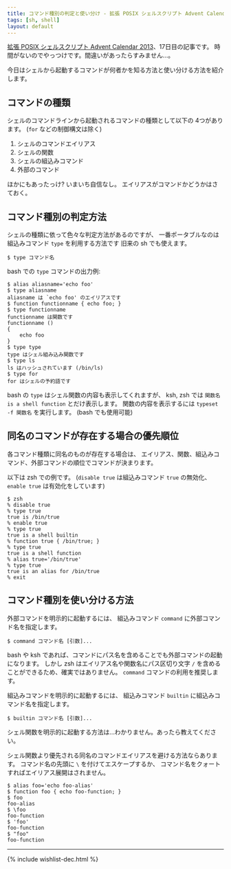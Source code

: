 ```yaml
---
title: コマンド種別の判定と使い分け - 拡張 POSIX シェルスクリプト Advent Calendar 2013
tags: [sh, shell]
layout: default
---
```


[拡張 POSIX シェルスクリプト Advent Calendar 2013](http://www.adventar.org/calendars/212)、17日目の記事です。
時間がないのでやっつけです。間違いがあったらすみません…。

今日はシェルから起動するコマンドが何者かを知る方法と使い分ける方法を紹介します。

コマンドの種類
----------------------------------------------------------------------

シェルのコマンドラインから起動されるコマンドの種類として以下の 4つがあります。
(`for` などの制御構文は除く)

  1. シェルのコマンドエイリアス
  2. シェルの関数
  3. シェルの組込みコマンド
  4. 外部のコマンド

ほかにもあったっけ? いまいち自信なし。
エイリアスがコマンドかどうかはさておく。

コマンド種別の判定方法
----------------------------------------------------------------------

シェルの種類に依って色々な判定方法があるのですが、
一番ポータブルなのは組込みコマンド `type` を利用する方法です
旧来の sh でも使えます。

``` console
$ type コマンド名
```

bash での `type` コマンドの出力例:

``` console
$ alias aliasname='echo foo'
$ type aliasname
aliasname は `echo foo' のエイリアスです
$ function functionname { echo foo; }
$ type functionname
functionname は関数です
functionname ()
{
    echo foo
}
$ type type
type はシェル組み込み関数です
$ type ls
ls はハッシュされています (/bin/ls)
$ type for
for はシェルの予約語です
```

bash の `type` はシェル関数の内容も表示してくれますが、
ksh, zsh では `関数名 is a shell function` とだけ表示します。
関数の内容を表示するには `typeset -f 関数名` を実行します。
(bash でも使用可能)

同名のコマンドが存在する場合の優先順位
----------------------------------------------------------------------

各コマンド種類に同名のものが存在する場合は、
エイリアス、関数、組込みコマンド、外部コマンドの順位でコマンドが決まります。

以下は zsh での例です。
(`disable true` は組込みコマンド `true` の無効化、`enable true`
は有効化をしています)

``` console
$ zsh
% disable true
% type true
true is /bin/true
% enable true
% type true
true is a shell builtin
% function true { /bin/true; }
% type true
true is a shell function
% alias true='/bin/true'
% type true
true is an alias for /bin/true
% exit
```

コマンド種別を使い分ける方法
----------------------------------------------------------------------

外部コマンドを明示的に起動するには、
組込みコマンド `command` に外部コマンド名を指定します。

``` console
$ command コマンド名 [引数]...
```

bash や ksh
であれば、コマンドにパス名を含めることでも外部コマンドの起動になります。
しかし zsh はエイリアス名や関数名にパス区切り文字 `/` を含めることができるため、確実ではありません。
`command` コマンドの利用を推奨します。

組込みコマンドを明示的に起動するには、
組込みコマンド `builtin` に組込みコマンド名を指定します。

``` console
$ builtin コマンド名 [引数]...
```

シェル関数を明示的に起動する方法は…わかりません。あったら教えてください。

シェル関数より優先される同名のコマンドエイリアスを避ける方法ならあります。
コマンド名の先頭に `\` を付けてエスケープするか、
コマンド名をクォートすればエイリアス展開はされません。

``` console
$ alias foo='echo foo-alias'
$ function foo { echo foo-function; }
$ foo
foo-alias
$ \foo
foo-function
$ 'foo'
foo-function
$ "foo"
foo-function
```

* * *

{% include wishlist-dec.html %}

